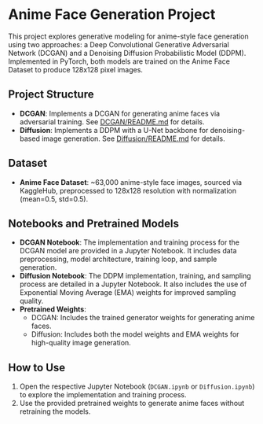 # Anime Face Generation Project

This project explores generative modeling for anime-style face generation using two approaches: a Deep Convolutional Generative Adversarial Network (DCGAN) and a Denoising Diffusion Probabilistic Model (DDPM). Implemented in PyTorch, both models are trained on the Anime Face Dataset to produce 128x128 pixel images.

## Project Structure

- **DCGAN**: Implements a DCGAN for generating anime faces via adversarial training. See [DCGAN/README.md](DCGAN/README.md) for details.
- **Diffusion**: Implements a DDPM with a U-Net backbone for denoising-based image generation. See [Diffusion/README.md](Diffusion/README.md) for details.

## Dataset

- **Anime Face Dataset**: ~63,000 anime-style face images, sourced via KaggleHub, preprocessed to 128x128 resolution with normalization (mean=0.5, std=0.5).
## Notebooks and Pretrained Models

- **DCGAN Notebook**: The implementation and training process for the DCGAN model are provided in a Jupyter Notebook. It includes data preprocessing, model architecture, training loop, and sample generation.
- **Diffusion Notebook**: The DDPM implementation, training, and sampling process are detailed in a Jupyter Notebook. It also includes the use of Exponential Moving Average (EMA) weights for improved sampling quality.
- **Pretrained Weights**: 
    - DCGAN: Includes the trained generator weights for generating anime faces.
    - Diffusion: Includes both the model weights and EMA weights for high-quality image generation.

## How to Use

1. Open the respective Jupyter Notebook (`DCGAN.ipynb` or `Diffusion.ipynb`) to explore the implementation and training process.
2. Use the provided pretrained weights to generate anime faces without retraining the models.